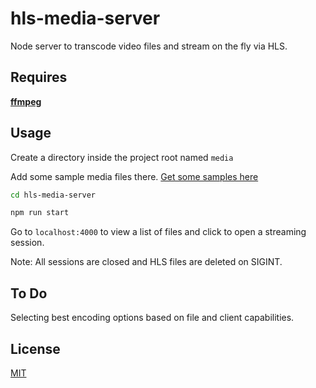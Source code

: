 # hls-media-server

Node server to transcode video files and stream on the fly via HLS.

## Requires

**[ffmpeg](http://ffmpeg.org)**

## Usage

Create a directory inside the project root named `media`

Add some sample media files there. [Get some samples here](https://filesamples.com/categories/video/)

```bash
cd hls-media-server

npm run start
```

Go to `localhost:4000` to view a list of files and click to open a streaming session.

Note: All sessions are closed and HLS files are deleted on SIGINT.

## To Do
Selecting best encoding options based on file and client capabilities.

## License
[MIT](https://choosealicense.com/licenses/mit/)